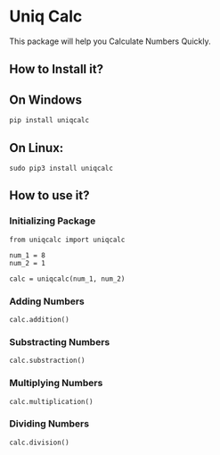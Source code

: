 # Uniq Calc

This package will help you Calculate Numbers Quickly.

## How to Install it?

## On Windows

```
pip install uniqcalc
```

## On Linux:

```
sudo pip3 install uniqcalc
```

## How to use it?

### Initializing Package
```
from uniqcalc import uniqcalc

num_1 = 8
num_2 = 1

calc = uniqcalc(num_1, num_2)
```

### Adding Numbers
```
calc.addition()
```

### Substracting Numbers
```
calc.substraction()
```

### Multiplying Numbers
```
calc.multiplication()
```

### Dividing Numbers
```
calc.division()
```